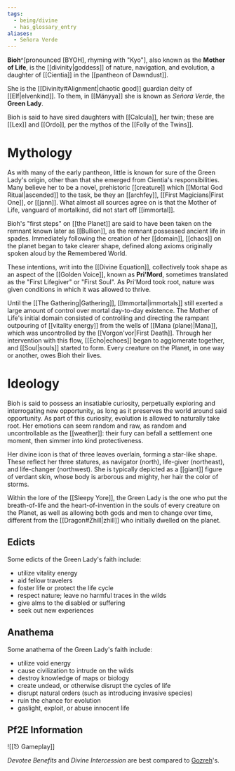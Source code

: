 ```yaml
---
tags:
  - being/divine
  - has_glossary_entry
aliases:
  - Señora Verde
---
```

**Bioh**^[pronounced [BYOH], rhyming with "Kyo"], also known as the **Mother of Life**, is the [[divinity|goddess]] of nature, navigation, and evolution, a daughter of [[Cientia]] in the [[pantheon of Dawndust]]. 

She is the [[Divinity#Alignment|chaotic good]] guardian deity of [[Elf|elvenkind]]. To them, in [[Mänyya]] she is known as *Señora Verde*, the **Green Lady**.

 Bioh is said to have sired daughters with [[Calcula]], her twin; these are [[Lex]] and [[Ordo]], per the mythos of the [[Folly of the Twins]].


# Mythology
As with many of the early pantheon, little is known for sure of the Green Lady's origin, other than that she emerged from Cientia's responsibilities. Many believe her to be a novel, prehistoric [[creature]] which [[Mortal God Ritual|ascended]] to the task, be they an [[archfey]], [[First Magicians|First One]], or [[jann]]. What almost all sources agree on is that the Mother of Life, vanguard of mortalkind, did not start off [[immortal]].

Bioh's "first steps" on [[the Planet]] are said to have been taken on the remnant known later as [[Bullion]], as the remnant possessed ancient life in spades. Immediately following the creation of her [[domain]], [[chaos]] on the planet began to take clearer shape, defined along axioms originally spoken aloud by the Remembered World. 

These intentions, writ into the [[Divine Equation]], collectively took shape as an aspect of the [[Golden Voice]], known as **Pri'Mord**, sometimes translated as the "First Lifegiver" or "First Soul". As Pri'Mord took root, nature was given conditions in which it was allowed to thrive.

Until the [[The Gathering|Gathering]], [[Immortal|immortals]] still exerted a large amount of control over mortal day-to-day existence. The Mother of Life's initial domain consisted of controlling and directing the rampant outpouring of [[vitality energy]] from the wells of [[Mana (plane)|Mana]], which was uncontrolled by the [[Vorgon'vor|First Death]].  Through her intervention with this flow, [[Echo|echoes]] began to agglomerate together, and [[Soul|souls]] started to form. Every creature on the Planet, in one way or another, owes Bioh their lives. 


# Ideology
Bioh is said to possess an insatiable curiosity, perpetually exploring and interrogating new opportunity, as long as it preserves the world around said opportunity. As part of this curiosity, evolution is allowed to naturally take root. Her emotions can seem random and raw, as random and uncontrollable as the [[weather]]: their fury can befall a settlement one moment, then simmer into kind protectiveness.

Her divine icon is that of three leaves overlain, forming a star-like shape. These reflect her three statures, as navigator (north), life-giver (northeast), and life-changer (northwest). She is typically depicted as a [[giant]] figure of verdant skin, whose body is arborous and mighty, her hair the color of storms.

Within the lore of the [[Sleepy Yore]], the Green Lady is the one who put the breath-of-life and the heart-of-invention in the souls of every creature on the Planet, as well as allowing both gods and men to change over time, different from the [[Dragon#Zhill|zhill]] who initially dwelled on the planet.
## Edicts
Some edicts of the Green Lady's faith include:
- utilize vitality energy
- aid fellow travelers
- foster life or protect the life cycle
- respect nature; leave no harmful traces in the wilds
- give alms to the disabled or suffering
- seek out new experiences
## Anathema
Some anathema of the Green Lady's faith include:
- utilize void energy
- cause civilization to intrude on the wilds
- destroy knowledge of maps or biology
- create undead, or otherwise disrupt the cycles of life
- disrupt natural orders (such as introducing invasive species)
- ruin the chance for evolution
- gaslight, exploit, or abuse innocent life

## Pf2E Information
![[⎋ Gameplay]]

*Devotee Benefits* and *Divine Intercession* are best compared to [Gozreh](https://2e.aonprd.com/Deities.aspx?ID=8)'s.

